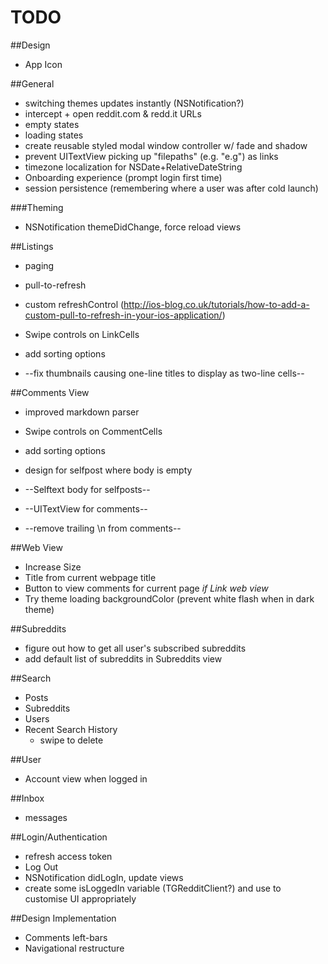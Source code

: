 # TODO

##Design
* App Icon

##General
* switching themes updates instantly (NSNotification?)
* intercept + open reddit.com & redd.it URLs
* empty states
* loading states
* create reusable styled modal window controller w/ fade and shadow
* prevent UITextView picking up "filepaths" (e.g. "e.g") as links
* timezone localization for NSDate+RelativeDateString
* Onboarding experience (prompt login first time)
* session persistence (remembering where a user was after cold launch)

###Theming
* NSNotification themeDidChange, force reload views

##Listings
* paging
* pull-to-refresh
* custom refreshControl (http://ios-blog.co.uk/tutorials/how-to-add-a-custom-pull-to-refresh-in-your-ios-application/)
* Swipe controls on LinkCells
* add sorting options

* --fix thumbnails causing one-line titles to display as two-line cells--

##Comments View
* improved markdown parser
* Swipe controls on CommentCells
* add sorting options
* design for selfpost where body is empty

* --Selftext body for selfposts--
* --UITextView for comments--
* --remove trailing \n from comments--

##Web View
* Increase Size
* Title from current webpage title
* Button to view comments for current page *if Link web view*
* Try theme loading backgroundColor (prevent white flash when in dark theme)

##Subreddits
* figure out how to get all user's subscribed subreddits
* add default list of subreddits in Subreddits view

##Search
* Posts
* Subreddits
* Users
* Recent Search History
	* swipe to delete

##User
* Account view when logged in

##Inbox
* messages

##Login/Authentication
* refresh access token
* Log Out
* NSNotification didLogIn, update views
* create some isLoggedIn variable (TGRedditClient?) and use to customise UI appropriately

##Design Implementation
* Comments left-bars
* Navigational restructure